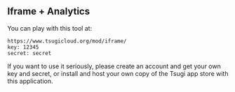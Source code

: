 
Iframe + Analytics
-------------------

You can play with this tool at:

    https://www.tsugicloud.org/mod/iframe/
    key: 12345
    secret: secret

If you want to use it seriously, please create an account and get your own key and secret,
or install and host your own copy of the Tsugi app store with this application.

